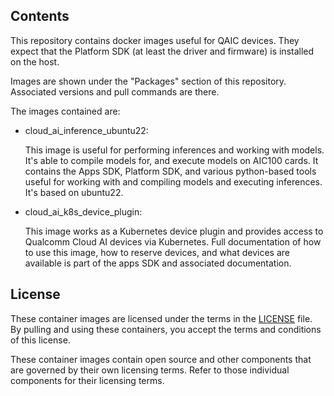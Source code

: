 ## Contents

This repository contains docker images useful for QAIC devices.  They expect
that the Platform SDK (at least the driver and firmware) is installed on
the host.

Images are shown under the "Packages" section of this repository.
Associated versions and pull commands are there.

The images contained are:

- cloud_ai_inference_ubuntu22:
  
  This image is useful for performing inferences and working with models.
  It's able to compile models for, and execute models on AIC100 cards.
  It contains the Apps SDK, Platform SDK, and various python-based tools
  useful for working with and compiling models and executing inferences.
  It's based on ubuntu22.

- cloud_ai_k8s_device_plugin:
  
  This image works as a Kubernetes device plugin and provides access to
  Qualcomm Cloud AI devices via Kubernetes.  Full documentation of how to
  use this image, how to reserve devices, and what devices are available is
  part of the apps SDK and associated documentation.


## License
These container images are licensed under the terms in the [LICENSE](LICENSE) file.
By pulling and using these containers, you accept the terms and conditions of this license.

These container images contain open source and other components that are governed by their
own licensing terms.  Refer to those individual components for their licensing terms.
